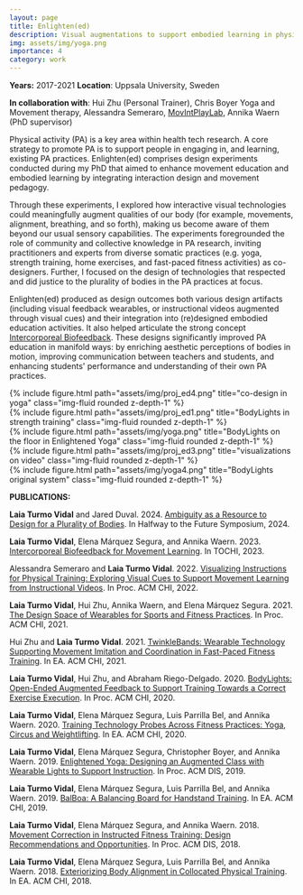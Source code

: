 ```yaml
---
layout: page
title: Enlighten(ed)
description: Visual augmentations to support embodied learning in physical activities
img: assets/img/yoga.png
importance: 4
category: work
---
```

**Years:** 2017-2021     **Location**: Uppsala University, Sweden

**In collaboration with**: Hui Zhu (Personal Trainer), Chris Boyer Yoga and Movement therapy, Alessandra Semeraro, [MovIntPlayLab](https://movintplaylab.com/), Annika Waern (PhD supervisor)

Physical activity (PA) is a key area within health tech research. A core strategy to promote PA is to support people in engaging in, and learning, existing PA practices. Enlighten(ed) comprises design experiments conducted during my PhD that aimed to enhance movement education and embodied learning by integrating interaction design and movement pedagogy. 

Through these experiments, I explored how interactive visual technologies could meaningfully augment qualities of our body (for example, movements, alignment, breathing, and so forth), making us become aware of them beyond our usual sensory capabilities. The experiments foregrounded the role of community and collective knowledge in PA research, inviting practitioners and experts from diverse somatic practices (e.g. yoga, strength training, home exercises, and fast-paced fitness activities) as co-designers. Further, I focused on the design of technologies that respected and did justice to the plurality of bodies in the PA practices at focus.

Enlighten(ed) produced as design outcomes both various design artifacts (including visual feedback wearables, or instructional videos augmented through visual cues) and their integration into (re)designed embodied education activities. It also helped articulate the strong concept [Intercorporeal Biofeedback](https://doi.org/10.1145/3582428). These designs significantly improved PA education in manifold ways: by enriching aesthetic perceptions of bodies in motion, improving communication between teachers and students, and enhancing students' performance and understanding of their own PA practices.

<div class="row">
    <div class="col-sm mt-3 mt-md-0">
        {% include figure.html path="assets/img/proj_ed4.png" title="co-design in yoga" class="img-fluid rounded z-depth-1" %}
    </div>
    <div class="col-sm mt-3 mt-md-0">
      {% include figure.html path="assets/img/proj_ed1.png" title="BodyLights in strength training" class="img-fluid rounded z-depth-1" %}
    </div>
    <div class="col-sm mt-3 mt-md-0">
      {% include figure.html path="assets/img/yoga.png" title="BodyLights on the floor in Enlightened Yoga" class="img-fluid rounded z-depth-1" %}
    </div>
   <div class="col-sm mt-3 mt-md-0">
      {% include figure.html path="assets/img/proj_ed3.png" title="visualizations on video" class="img-fluid rounded z-depth-1" %}
    </div>
  <div class="col-sm mt-3 mt-md-0">
      {% include figure.html path="assets/img/yoga4.png" title="BodyLights original system" class="img-fluid rounded z-depth-1" %}
    </div>
</div>


**PUBLICATIONS:**

**Laia Turmo Vidal** and Jared Duval. 2024. [Ambiguity as a Resource to Design for a Plurality of Bodies](https://doi.org/10.1145/3686169.3686176). In Halfway to the Future Symposium, 2024.

**Laia Turmo Vidal**, Elena Márquez Segura, and Annika Waern. 2023. [Intercorporeal Biofeedback for Movement Learning](https://doi.org/10.1145/3582428). In TOCHI, 2023.

Alessandra Semeraro and **Laia Turmo Vidal**. 2022. [Visualizing Instructions for Physical Training: Exploring Visual Cues to Support Movement Learning from Instructional Videos](https://doi.org/10.1145/3491102.3517735). In Proc. ACM CHI, 2022.

**Laia Turmo Vidal**, Hui Zhu, Annika Waern, and Elena Márquez Segura. 2021. [The Design Space of Wearables for Sports and Fitness Practices](https://doi.org/10.1145/3411764.3445700). In Proc. ACM CHI, 2021.

Hui Zhu and **Laia Turmo Vidal**. 2021. [TwinkleBands: Wearable Technology Supporting Movement Imitation and Coordination in Fast-Paced Fitness Training](https://doi.org/10.1145/3411763.3451676). In EA. ACM CHI, 2021.

**Laia Turmo Vidal**, Hui Zhu, and Abraham Riego-Delgado. 2020. [BodyLights: Open-Ended Augmented Feedback to Support Training Towards a Correct Exercise Execution](https://doi.org/10.1145/3313831.3376268). In Proc. ACM CHI, 2020.

**Laia Turmo Vidal**, Elena Márquez Segura, Luis Parrilla Bel, and Annika Waern. 2020. [Training Technology Probes Across Fitness Practices: Yoga, Circus and Weightlifting](https://doi.org/10.1145/3334480.3382862). In EA. ACM CHI, 2020.

**Laia Turmo Vidal**, Elena Márquez Segura, Christopher Boyer, and Annika Waern. 2019. [Enlightened Yoga: Designing an Augmented Class with Wearable Lights to Support Instruction](https://doi.org/10.1145/3322276.3322338). In Proc. ACM DIS, 2019.

**Laia Turmo Vidal**, Elena Márquez Segura, Luis Parrilla Bel, and Annika Waern. 2019. [BalBoa: A Balancing Board for Handstand Training](https://doi.org/10.1145/3290607.3312909). In EA. ACM CHI, 2019.

**Laia Turmo Vidal**, Elena Márquez Segura, and Annika Waern. 2018. [Movement Correction in Instructed Fitness Training: Design Recommendations and Opportunities](https://doi.org/10.1145/3196709.3196789). In Proc. ACM DIS, 2018.

**Laia Turmo Vidal**, Elena Márquez Segura, Luis Parrilla Bel, and Annika Waern. 2018. [Exteriorizing Body Alignment in Collocated Physical Training](https://doi.org/10.1145/3170427.3188685). In EA. ACM CHI, 2018.
